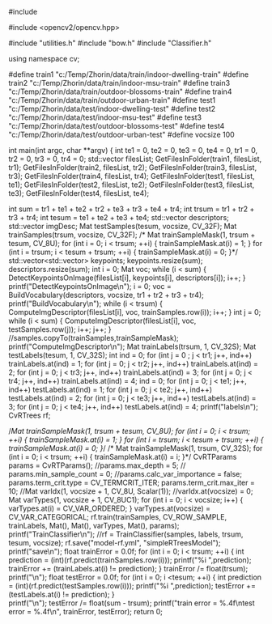 #include <list>

#include <opencv2/opencv.hpp>

#include "utilities.h"
#include "bow.h"
#include "Classifier.h"

using namespace cv;

#define train1 "c:/Temp/Zhorin/data/train/indoor-dwelling-train"
#define train2 "c:/Temp/Zhorin/data/train/indoor-msu-train"
#define train3 "c:/Temp/Zhorin/data/train/outdoor-blossoms-train"
#define train4 "c:/Temp/Zhorin/data/train/outdoor-urban-train"
#define test1 "c:/Temp/Zhorin/data/test/indoor-dwelling-test" 
#define test2 "c:/Temp/Zhorin/data/test/indoor-msu-test" 
#define test3 "c:/Temp/Zhorin/data/test/outdoor-blossoms-test"
#define test4 "c:/Temp/Zhorin/data/test/outdoor-urban-test"
#define vocsize 100


int main(int argc, char **argv)
{
  int te1 = 0, te2 = 0, te3 = 0, te4 = 0, tr1 = 0, tr2 = 0, tr3 = 0, tr4 = 0;
  std::vector<string> filesList;
  GetFilesInFolder(train1, filesList, tr1);
  GetFilesInFolder(train2, filesList, tr2);
  GetFilesInFolder(train3, filesList, tr3);
  GetFilesInFolder(train4, filesList, tr4);
  GetFilesInFolder(test1, filesList, te1);
  GetFilesInFolder(test2, filesList, te2);
  GetFilesInFolder(test3, filesList, te3);
  GetFilesInFolder(test4, filesList, te4);
  
  int sum = tr1 + te1 + te2 + tr2 + te3 + tr3 + te4 + tr4;
  int trsum = tr1 + tr2  + tr3 + tr4;
  int tesum = te1 + te2 +  te3 + te4;
  std::vector<Mat> descriptors;
  std::vector<Mat> imgDesc;
  Mat testSamples(tesum, vocsize, CV_32F);
  Mat trainSamples(trsum, vocsize, CV_32F);
 /* Mat trainSampleMask(1, trsum + tesum, CV_8U);
  for (int i = 0; i < trsum; ++i) {
    trainSampleMask.at<int>(i) = 1;
  }
  for (int i = trsum; i < tesum + trsum; ++i) {
    trainSampleMask.at<int>(i) = 0;
  }*/
  std::vector<std::vector<KeyPoint>> keypoints;
  keypoints.resize(sum);
  descriptors.resize(sum);
  int i = 0;
  Mat voc;
  while (i < sum)
  {
    DetectKeypointsOnImage(filesList[i], keypoints[i], descriptors[i]);
    i++;
  }
  printf("DetectKeypointsOnImage\n");
  i = 0;
  voc = BuildVocabulary(descriptors, vocsize, tr1 + tr2 + tr3 + tr4);
  printf("BuildVocabulary\n");
  while (i < trsum)
  {
    ComputeImgDescriptor(filesList[i], voc, trainSamples.row(i));
    i++;
  }
  int j = 0;
    while (i < sum)
  {
    ComputeImgDescriptor(filesList[i], voc, testSamples.row(j));
    i++;
	j++;
  }
  //samples.copyTo(trainSamples,trainSampleMask);
   printf("ComputeImgDescriptor\n");
  Mat trainLabels(trsum, 1, CV_32S);
  Mat testLabels(tesum, 1, CV_32S);
  int ind = 0;
  for (int j = 0 ; j < tr1; j++, ind++)
    trainLabels.at<int>(ind) = 1;
  for (int j = 0; j < tr2; j++, ind++)
    trainLabels.at<int>(ind) = 2;
  for (int j = 0; j < tr3; j++, ind++)
    trainLabels.at<int>(ind) = 3;
  for (int j = 0; j < tr4; j++, ind++)
    trainLabels.at<int>(ind) = 4;
  ind = 0;
  for (int j = 0; j < te1; j++, ind++)
    testLabels.at<int>(ind) = 1;
  for (int j = 0; j < te2; j++, ind++)
    testLabels.at<int>(ind) = 2;
  for (int j = 0; j < te3; j++, ind++)
    testLabels.at<int>(ind) = 3;
  for (int j = 0; j < te4; j++, ind++)
    testLabels.at<int>(ind) = 4;
   printf("labels\n");
  CvRTrees rf;
  
  /*Mat trainSampleMask(1, trsum + tesum, CV_8U);
  for (int i = 0; i < trsum; ++i) {
    trainSampleMask.at<int>(i) = 1;
  }
  for (int i = trsum; i < tesum + trsum; ++i) {
    trainSampleMask.at<int>(i) = 0;
  }*/
/*   Mat trainSampleMask(1, trsum, CV_32S);
  for (int i = 0; i < trsum; ++i) {
    trainSampleMask.at<int>(i) = i;
  }*/
  CvRTParams params = CvRTParams(); 
  //params.max_depth = 5;
 // params.min_sample_count = 0; 
  //params.calc_var_importance = false; 
  params.term_crit.type = CV_TERMCRIT_ITER;
  params.term_crit.max_iter = 10;
  //Mat varIdx(1, vocsize + 1, CV_8U, Scalar(1));
  //varIdx.at<int>(vocsize) = 0;
  Mat varTypes(1, vocsize + 1, CV_8UC1);
  for (int i = 0; i < vocsize; i++) {    
    varTypes.at<uchar>(i) = CV_VAR_ORDERED;
  }
  varTypes.at<uchar>(vocsize) = CV_VAR_CATEGORICAL;
  rf.train(trainSamples, CV_ROW_SAMPLE, trainLabels, Mat(), Mat(), varTypes, Mat(), params);
  printf("TrainClassifier\n");
  //rf = TrainClassifier(samples, labels, trsum, tesum, vocsize);
  rf.save("model-rf.yml", "simpleRTreesModel");
   printf("save\n");
  float trainError = 0.0f;
  for (int i = 0; i < trsum; ++i) {
    int prediction = (int)(rf.predict(trainSamples.row(i))); 
	printf("%i ",prediction);
    trainError += (trainLabels.at<int>(i) != prediction); 
  } 
  trainError /= float(trsum);
  printf("\n");
  float testError = 0.0f; 
  for (int i = 0; i <tesum; ++i) {
    int prediction = (int)(rf.predict(testSamples.row(i)));
	printf("%i ",prediction);
    testError += (testLabels.at<int>(i) != prediction);
  }   
  printf("\n");
  testError /= float(sum - trsum);
    printf("train error = %.4f\ntest error = %.4f\n", trainError, testError);
  return 0;
